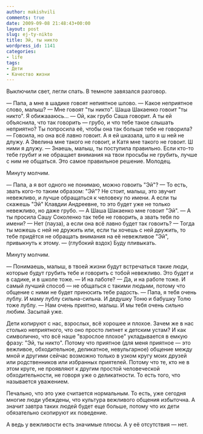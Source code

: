 ```yaml
---
author: makishvili
comments: true
date: 2009-09-08 21:48:43+00:00
layout: post
slug: ej-ty-nikto
title: Эй, ты никто
wordpress_id: 1141
categories:
- life
tags:
- Дети
- Качество жизни
---
```


Выключили свет, легли спать. В темноте завязался разговор.
<!-- more -->

— Папа, а мне в шадике говоят непиятное шлово.
— Какое неприятное слово, малыш?
— Мне говоят "ты никто". Шаша Шакаенко говоит "ты никто". Я обижаааюсь...
— Ой, как грубо Саша говорит. А ты ей объяснила, что так говорить — грубо, и что тебе такое слышать неприятно? Ты попросила её, чтобы она так больше тебе не говорила?
— Говоила, но она всё лавно говоит. А я ей шказала, што я ш ней не длужу. А Эвелина мне такого не говоит, и Катя мне такого не говоит. Ш ними я длужу.
— Знаешь, малыш, ты поступила правильно. Если кто-то тебе грубит и не обращает внимания на твои просьбы не грубить, лучше с ним не общаться. Это самое правильное решение. Молодец.

Минуту молчим.

— Папа, а я вот одного не понимаю, можно говоить "Эй"?
— То есть, звать кого-то таким образом: "Эй"? Не стоит, малыш, это звучит невежливо, и лучше обращаться к человеку по имени. А если ты скажешь "Эй" Клавдии Андреевне, то это будет уже не только невежливо, но даже грубо.
— А Шаша Шакаенко мне говоит "Эй".
— А ты просила Сашу Соколенко так тебе не говорить, а звать тебя по имени?
— Нет (пауза), а если она всё лавно будет так говоить?
— Тогда ты можешь с ней не дружить или, если ты хочешь с ней дружить, то тебе придётся не обращать внимания на её невежливое "Эй", привыкнуть к этому.
— (глубокий вздох) Буду пливыкать.

Минуту молчим.

— Понимаешь, малыш, в твоей жизни будут встречаться такие люди, которые будут грубить тебе и говорить с тобой невежливо. Это будет и в садике, и в школе тоже.
— И на лаботе?
— Да, и на работе тоже. И самый лучший способ — не общаться с такими людьми, потому что общение с ними не будет приносить тебе радость.
— Папа, я тебя очень лублу. И маму лублу сильна-сильна. И дедушку Тоню и бабушку Толю тоже лублу.
— Нам очень приятно, малыш. И мы тебя очень сильно любим. Засыпай уже.


Дети копируют с нас, взрослых, всё хорошее и плохое. Зачем же в нас столько неприятного, что оно просто липнет к детским устам? И как символично, что всё наше "взрослое плохое" укладывается в емкую фразу: "Эй, ты никто".
Потому что приятное (для меня приятное — это вежливое, обходительное, деликатное, невульгарное) общение между мной и другими сейчас возможно только в узком кругу моих друзей или родственников или избранных приятелей. Потому что те, кто не в этом круге, не проявляют к другим  простой человеческой обходительности, не говоря уже о деликатности. То есть того, что называется уважением.

Печально, что это уже считается нормальным. То есть, уже сегодня многие люди убеждены, что культура вежливого общения избыточна. А значит завтра таких людей будет еще больше, потому что их дети обязательно скопируют их поведение.

А ведь у вежливости есть значимые плюсы. А у её отсутствия — нет.
